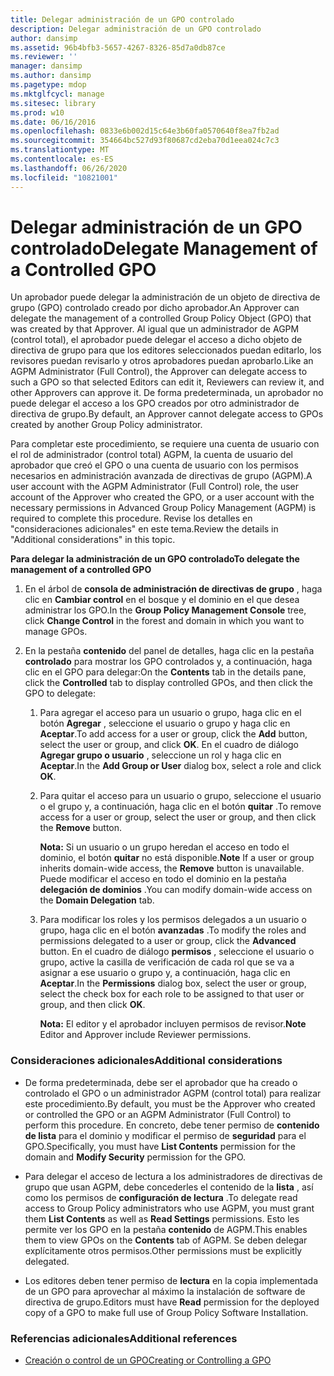 ```yaml
---
title: Delegar administración de un GPO controlado
description: Delegar administración de un GPO controlado
author: dansimp
ms.assetid: 96b4bfb3-5657-4267-8326-85d7a0db87ce
ms.reviewer: ''
manager: dansimp
ms.author: dansimp
ms.pagetype: mdop
ms.mktglfcycl: manage
ms.sitesec: library
ms.prod: w10
ms.date: 06/16/2016
ms.openlocfilehash: 0833e6b002d15c64e3b60fa0570640f8ea7fb2ad
ms.sourcegitcommit: 354664bc527d93f80687cd2eba70d1eea024c7c3
ms.translationtype: MT
ms.contentlocale: es-ES
ms.lasthandoff: 06/26/2020
ms.locfileid: "10821001"
---
```

# <span data-ttu-id="72932-103">Delegar administración de un GPO controlado</span><span class="sxs-lookup"><span data-stu-id="72932-103">Delegate Management of a Controlled GPO</span></span>


<span data-ttu-id="72932-104">Un aprobador puede delegar la administración de un objeto de directiva de grupo (GPO) controlado creado por dicho aprobador.</span><span class="sxs-lookup"><span data-stu-id="72932-104">An Approver can delegate the management of a controlled Group Policy Object (GPO) that was created by that Approver.</span></span> <span data-ttu-id="72932-105">Al igual que un administrador de AGPM (control total), el aprobador puede delegar el acceso a dicho objeto de directiva de grupo para que los editores seleccionados puedan editarlo, los revisores puedan revisarlo y otros aprobadores puedan aprobarlo.</span><span class="sxs-lookup"><span data-stu-id="72932-105">Like an AGPM Administrator (Full Control), the Approver can delegate access to such a GPO so that selected Editors can edit it, Reviewers can review it, and other Approvers can approve it.</span></span> <span data-ttu-id="72932-106">De forma predeterminada, un aprobador no puede delegar el acceso a los GPO creados por otro administrador de directiva de grupo.</span><span class="sxs-lookup"><span data-stu-id="72932-106">By default, an Approver cannot delegate access to GPOs created by another Group Policy administrator.</span></span>

<span data-ttu-id="72932-107">Para completar este procedimiento, se requiere una cuenta de usuario con el rol de administrador (control total) AGPM, la cuenta de usuario del aprobador que creó el GPO o una cuenta de usuario con los permisos necesarios en administración avanzada de directivas de grupo (AGPM).</span><span class="sxs-lookup"><span data-stu-id="72932-107">A user account with the AGPM Administrator (Full Control) role, the user account of the Approver who created the GPO, or a user account with the necessary permissions in Advanced Group Policy Management (AGPM) is required to complete this procedure.</span></span> <span data-ttu-id="72932-108">Revise los detalles en "consideraciones adicionales" en este tema.</span><span class="sxs-lookup"><span data-stu-id="72932-108">Review the details in "Additional considerations" in this topic.</span></span>

**<span data-ttu-id="72932-109">Para delegar la administración de un GPO controlado</span><span class="sxs-lookup"><span data-stu-id="72932-109">To delegate the management of a controlled GPO</span></span>**

1.  <span data-ttu-id="72932-110">En el árbol de **consola de administración de directivas de grupo** , haga clic en **Cambiar control** en el bosque y el dominio en el que desea administrar los GPO.</span><span class="sxs-lookup"><span data-stu-id="72932-110">In the **Group Policy Management Console** tree, click **Change Control** in the forest and domain in which you want to manage GPOs.</span></span>

2.  <span data-ttu-id="72932-111">En la pestaña **contenido** del panel de detalles, haga clic en la pestaña **controlado** para mostrar los GPO controlados y, a continuación, haga clic en el GPO para delegar:</span><span class="sxs-lookup"><span data-stu-id="72932-111">On the **Contents** tab in the details pane, click the **Controlled** tab to display controlled GPOs, and then click the GPO to delegate:</span></span>

    1.  <span data-ttu-id="72932-112">Para agregar el acceso para un usuario o grupo, haga clic en el botón **Agregar** , seleccione el usuario o grupo y haga clic en **Aceptar**.</span><span class="sxs-lookup"><span data-stu-id="72932-112">To add access for a user or group, click the **Add** button, select the user or group, and click **OK**.</span></span> <span data-ttu-id="72932-113">En el cuadro de diálogo **Agregar grupo o usuario** , seleccione un rol y haga clic en **Aceptar**.</span><span class="sxs-lookup"><span data-stu-id="72932-113">In the **Add Group or User** dialog box, select a role and click **OK**.</span></span>

    2.  <span data-ttu-id="72932-114">Para quitar el acceso para un usuario o grupo, seleccione el usuario o el grupo y, a continuación, haga clic en el botón **quitar** .</span><span class="sxs-lookup"><span data-stu-id="72932-114">To remove access for a user or group, select the user or group, and then click the **Remove** button.</span></span>

        <span data-ttu-id="72932-115">**Nota:**  Si un usuario o un grupo heredan el acceso en todo el dominio, el botón **quitar** no está disponible.</span><span class="sxs-lookup"><span data-stu-id="72932-115">**Note** If a user or group inherits domain-wide access, the **Remove** button is unavailable.</span></span> <span data-ttu-id="72932-116">Puede modificar el acceso en todo el dominio en la pestaña **delegación de dominios** .</span><span class="sxs-lookup"><span data-stu-id="72932-116">You can modify domain-wide access on the **Domain Delegation** tab.</span></span>

         

    3.  <span data-ttu-id="72932-117">Para modificar los roles y los permisos delegados a un usuario o grupo, haga clic en el botón **avanzadas** .</span><span class="sxs-lookup"><span data-stu-id="72932-117">To modify the roles and permissions delegated to a user or group, click the **Advanced** button.</span></span> <span data-ttu-id="72932-118">En el cuadro de diálogo **permisos** , seleccione el usuario o grupo, active la casilla de verificación de cada rol que se va a asignar a ese usuario o grupo y, a continuación, haga clic en **Aceptar**.</span><span class="sxs-lookup"><span data-stu-id="72932-118">In the **Permissions** dialog box, select the user or group, select the check box for each role to be assigned to that user or group, and then click **OK**.</span></span>

        <span data-ttu-id="72932-119">**Nota:**  El editor y el aprobador incluyen permisos de revisor.</span><span class="sxs-lookup"><span data-stu-id="72932-119">**Note** Editor and Approver include Reviewer permissions.</span></span>

         

### <span data-ttu-id="72932-120">Consideraciones adicionales</span><span class="sxs-lookup"><span data-stu-id="72932-120">Additional considerations</span></span>

-   <span data-ttu-id="72932-121">De forma predeterminada, debe ser el aprobador que ha creado o controlado el GPO o un administrador AGPM (control total) para realizar este procedimiento.</span><span class="sxs-lookup"><span data-stu-id="72932-121">By default, you must be the Approver who created or controlled the GPO or an AGPM Administrator (Full Control) to perform this procedure.</span></span> <span data-ttu-id="72932-122">En concreto, debe tener permiso de **contenido de lista** para el dominio y modificar el permiso de **seguridad** para el GPO.</span><span class="sxs-lookup"><span data-stu-id="72932-122">Specifically, you must have **List Contents** permission for the domain and **Modify Security** permission for the GPO.</span></span>

-   <span data-ttu-id="72932-123">Para delegar el acceso de lectura a los administradores de directivas de grupo que usan AGPM, debe concederles el contenido de la **lista** , así como los permisos de **configuración de lectura** .</span><span class="sxs-lookup"><span data-stu-id="72932-123">To delegate read access to Group Policy administrators who use AGPM, you must grant them **List Contents** as well as **Read Settings** permissions.</span></span> <span data-ttu-id="72932-124">Esto les permite ver los GPO en la pestaña **contenido** de AGPM.</span><span class="sxs-lookup"><span data-stu-id="72932-124">This enables them to view GPOs on the **Contents** tab of AGPM.</span></span> <span data-ttu-id="72932-125">Se deben delegar explícitamente otros permisos.</span><span class="sxs-lookup"><span data-stu-id="72932-125">Other permissions must be explicitly delegated.</span></span>

-   <span data-ttu-id="72932-126">Los editores deben tener permiso de **lectura** en la copia implementada de un GPO para aprovechar al máximo la instalación de software de directiva de grupo.</span><span class="sxs-lookup"><span data-stu-id="72932-126">Editors must have **Read** permission for the deployed copy of a GPO to make full use of Group Policy Software Installation.</span></span>

### <span data-ttu-id="72932-127">Referencias adicionales</span><span class="sxs-lookup"><span data-stu-id="72932-127">Additional references</span></span>

-   [<span data-ttu-id="72932-128">Creación o control de un GPO</span><span class="sxs-lookup"><span data-stu-id="72932-128">Creating or Controlling a GPO</span></span>](creating-or-controlling-a-gpo-agpm40-app.md)

 

 





